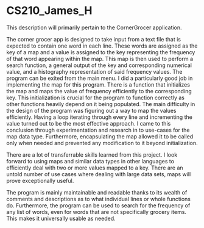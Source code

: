 # CS210_James_H

This description will primarily pertain to the CornerGrocer application. 

The corner grocer app is designed to take input from a text file that is expected to contain one word in each line. These words are assigned as the key of a map and a value is assigned to the key representing the frequency of that word appearing within the map. This map is then used to perform a search function, a general output of the key and corresponding numerical value, and a histography representation of said frequency values. The program can be exited from the main menu. I did a particularly good job in implementing the map for this program. There is a function that initializes the map and maps the value of frequency efficiently to the corresponding key. This initialization is crucial for the program to function correctly as other functions heavily depend on it being populated. The main difficulty in the design of the program was figuring out a way to map the values efficiently. Having a loop iterating through every line and incrementing the value turned out to be the most effective approach. I came to this conclusion through experimentation and research in to use-cases for the map data type. Furthermore, encapsulating the map allowed it to be called only when needed and prevented any modification to it beyond initialization. 

There are a lot of transferrable skills learned from this project. I look forward to using maps and similar data types in other languages to efficiently deal with two or more values mapped to a key. There are an untold number of use cases where dealing with large data sets, maps will prove exceptionally useful. 

The program is mainly maintainable and readable thanks to its wealth of comments and descriptions as to what individual lines or whole functions do. Furthermore, the program can be used to search for the frequency of any list of words, even for words that are not specifically grocery items. This makes it universally usable as needed.
